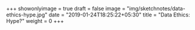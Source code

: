 +++
showonlyimage = true
draft = false
image = "img/sketchnotes/data-ethics-hype.jpg"
date = "2019-01-24T18:25:22+05:30"
title = "Data Ethics: Hype?"
weight = 0
+++


